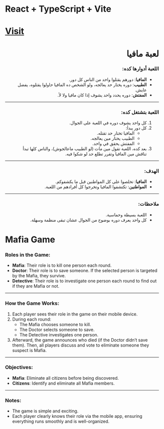 # React + TypeScript + Vite


# [Visit](https://mafia-plum.vercel.app/)

<div dir="rtl">

# لعبة مافيا

### اللعبة أدوارها كده:
- **المافيا**: دورهم يقتلوا واحد من الناس كل دور.
- **الطبيب**: دوره يختار حد يعالجه، ولو الشخص ده المافيا حاولوا يقتلوه، يفضل عايش.
- **المفتش**: دوره يحدد واحد يشوف إذا كان مافيا ولا لأ.

---

### اللعبة بتشتغل كده:
1. كل واحد يشوف دوره في اللعبة على الجوال.
2. كل دور يبدأ:
   - المافيا تختار حد تقتله.
   - الطبيب يختار مين يعالجه.
   - المفتش يحقق في واحد.
3. بعد كده، اللعبة تقول مين مات (لو الطبيب ماعالجوش)، والناس كلها تبدأ تناقش مين المافيا وتقرر تطلع حد لو شكوا فيه.

---

### الهدف:
- **المافيا**: تخلصوا على كل المواطنين قبل ما يكشفوكم.
- **المواطنين**: تكتشفوا المافيا وتخرجوا كل أفرادهم من اللعبة.

---

### ملاحظات:
- اللعبة بسيطة وحماسية.
- كل واحد يعرف دوره بوضوح من الجوال عشان تبقى منظمة وسهلة.

</div>


# Mafia Game

### Roles in the Game:
- **Mafia**: Their role is to kill one person each round.
- **Doctor**: Their role is to save someone. If the selected person is targeted by the Mafia, they survive.
- **Detective**: Their role is to investigate one person each round to find out if they are Mafia or not.

---

### How the Game Works:
1. Each player sees their role in the game on their mobile device.
2. During each round:
   - The Mafia chooses someone to kill.
   - The Doctor selects someone to save.
   - The Detective investigates one person.
3. Afterward, the game announces who died (if the Doctor didn’t save them). 
   Then, all players discuss and vote to eliminate someone they suspect is Mafia.

---

### Objectives:
- **Mafia**: Eliminate all citizens before being discovered.
- **Citizens**: Identify and eliminate all Mafia members.

---

### Notes:
- The game is simple and exciting.
- Each player clearly knows their role via the mobile app, ensuring everything runs smoothly and is well-organized.